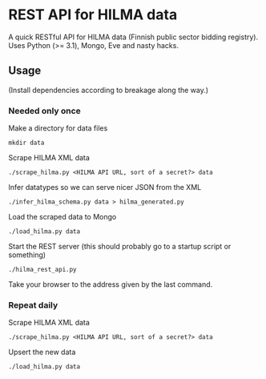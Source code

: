 # REST API for HILMA data

A quick RESTful API for HILMA data (Finnish public sector bidding registry).
Uses Python (>= 3.1), Mongo, Eve and nasty hacks.

## Usage

(Install dependencies according to breakage along the way.)

### Needed only once

Make a directory for data files

    mkdir data

Scrape HILMA XML data

    ./scrape_hilma.py <HILMA API URL, sort of a secret?> data

Infer datatypes so we can serve nicer JSON from the XML

    ./infer_hilma_schema.py data > hilma_generated.py

Load the scraped data to Mongo

    ./load_hilma.py data

Start the REST server (this should probably go to a startup script or something)

    ./hilma_rest_api.py

Take your browser to the address given by the last command.

### Repeat daily

Scrape HILMA XML data

    ./scrape_hilma.py <HILMA API URL, sort of a secret?> data

Upsert the new data

    ./load_hilma.py data
